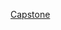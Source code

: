 [Capstone](https://github.com/solana-turbin3/Q3_25_Builder_ningthoujamSwamikumar/tree/main/capstone/aaas)
